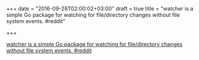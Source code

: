+++
date = "2016-09-28T02:00:02+03:00"
draft = true
title = "watcher is a simple Go package for watching for file/directory changes without file system events.  #reddit"

+++

<p><a href="https://t.co/AkCECqe1R5">watcher is a simple Go package for watching for file/directory changes without file system events.  #reddit</a></p>

